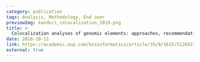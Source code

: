 ```yaml
---
category: publication
tags: Analysis, Methodology, End user
previewImg: kanduri_colocalisation_2019.png
title: >
  Colocalization analyses of genomic elements: approaches, recommendations and challenges
date: 2018-10-11
link: https://academic.oup.com/bioinformatics/article/35/9/1615/5126923
external: true
---
```

